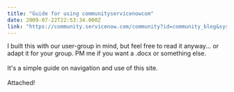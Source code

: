 ```yaml
---
title: "Guide for using communityservicenowcom"
date: 2009-07-22T22:53:34.000Z
link: "https://community.servicenow.com/community?id=community_blog&sys_id=177da269dbd0dbc01dcaf3231f96199b"
---
```

<p>I built this with our user-group in mind, but feel free to read it anyway... or adapt it for your group. PM me if you want a .docx or something else.<br /><br />It's a simple guide on navigation and use of this site.<br /><br />Attached!</p>
